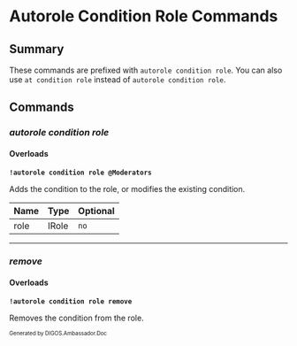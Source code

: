 ﻿Autorole Condition Role Commands
================================
## Summary
These commands are prefixed with `autorole condition role`. You can also use `at condition role` instead of `autorole condition role`.

## Commands
### *autorole condition role*
#### Overloads
**`!autorole condition role @Moderators`**

Adds the condition to the role, or modifies the existing condition.

| Name | Type | Optional |
| --- | --- | --- |
| role | IRole | `no` |

---

### *remove*
#### Overloads
**`!autorole condition role remove`**

Removes the condition from the role.

<sub><sup>Generated by DIGOS.Ambassador.Doc</sup></sub>